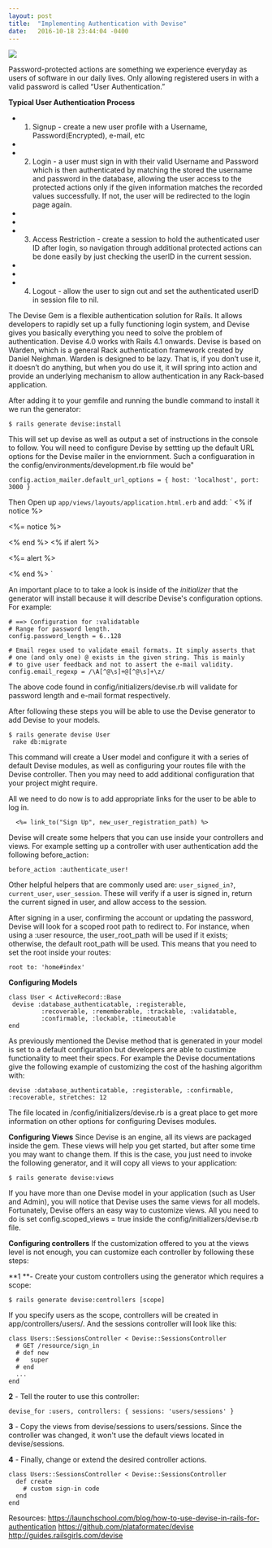 ```yaml
---
layout: post
title:  "Implementing Authentication with Devise"
date:   2016-10-18 23:44:04 -0400
---
```



![](https://achievement-images.teamtreehouse.com/badges_Ruby_UserAuthentication_Stage1.png)

 Password-protected actions are something we experience everyday as users of software in our daily lives. Only allowing registered users in with a valid password is called “User Authentication.”

**Typical User Authentication Process**
* 1. Signup - create a new user profile with a Username, Password(Encrypted), e-mail, etc
* 
* 2. Login - a user must sign in with their valid Username and Password which is then authenticated by matching the stored the username and password in the database, allowing the user access to the protected actions only if the given information matches the recorded values successfully. If not, the user will be redirected to the login page again. 
* 
* 
* 3. Access Restriction - create a session to hold the authenticated user ID after login, so navigation through additional protected actions can be done easily by just checking the userID in the current session.
* 
* 
* 4. Logout - allow the user to sign out and set the authenticated userID in session file to nil.

The Devise Gem is a flexible authentication solution for Rails. It allows developers to rapidly set up a fully functioning login system, and Devise gives you basically everything you need to solve the problem of authentication. Devise 4.0 works with Rails 4.1 onwards. Devise is based on Warden, which is a general Rack authentication framework created by Daniel Neighman.
Warden is designed to be lazy. That is, if you don’t use it, it doesn’t do anything, but when you do use it, it will spring into action and provide an underlying mechanism to allow authentication in any Rack-based application.


After adding it to your gemfile and running the bundle command to install it we run the generator:

```
$ rails generate devise:install
```

This will set up devise as well as output a set of instructions in the console to follow. You will need to configure Devise by settting up the default URL options for the Devise mailer in the enviornment. Such a configuaration in the config/environments/development.rb file would be"
```
config.action_mailer.default_url_options = { host: 'localhost', port: 3000 }
```

Then Open up `app/views/layouts/application.html.erb` and add:
` 
<% if notice %>
  <p class="alert alert-success"><%= notice %></p>
<% end %>
<% if alert %>
  <p class="alert alert-danger"><%= alert %></p>
<% end %>
` 

An important place to to take a look is inside of the *initializer* that the generator will install because it will describe Devise's configuration options. For example:

```
# ==> Configuration for :validatable
# Range for password length.
config.password_length = 6..128

# Email regex used to validate email formats. It simply asserts that
# one (and only one) @ exists in the given string. This is mainly
# to give user feedback and not to assert the e-mail validity.
config.email_regexp = /\A[^@\s]+@[^@\s]+\z/
```

The above code found in config/initializers/devise.rb will validate for password length and e-mail format respectively.

After following these steps you will be able to use the Devise generator to add Devise to your models. 
```
$ rails generate devise User
 rake db:migrate
```
This command will create a User model and configure it with a series of default Devise modules, as well as configuring your routes file with the Devise controller. Then you may need to add additional configuration that your project might require.

All we need to do now is to add appropriate links for the user to be able to log in.
```
  <%= link_to("Sign Up", new_user_registration_path) %>
```


Devise will create some helpers that you can use inside your controllers and views. For example setting up a controller with user authentication add the following before_action:

```
before_action :authenticate_user!
```

Other helpful helpers that are commonly used are: `user_signed_in?`, `current_user`, `user_session`. These will verify if a user is signed in, return the current signed in user, and allow access to the session. 

After signing in a user, confirming the account or updating the password, Devise will look for a scoped root path to redirect to. For instance, when using a :user resource, the user_root_path will be used if it exists; otherwise, the default root_path will be used. This means that you need to set the root inside your routes:
```
root to: 'home#index'
```

 **Configuring Models**
 ```
 class User < ActiveRecord::Base
  devise :database_authenticatable, :registerable,
          :recoverable, :rememberable, :trackable, :validatable,
          :confirmable, :lockable, :timeoutable
 end
```

As previously mentioned the Devise method that is generated in your model is set to a default configuration but developers are able to custimize functionality to meet their specs. For example the Devise documentations give the following example of customizing the cost of the hashing algorithm with:
```
devise :database_authenticatable, :registerable, :confirmable, :recoverable, stretches: 12
```

The file located in /config/initializers/devise.rb is a great place to get more information on other options for configuring Devises modules.

**Configuring Views**
Since Devise is an engine, all its views are packaged inside the gem. These views will help you get started, but after some time you may want to change them. If this is the case, you just need to invoke the following generator, and it will copy all views to your application:
```
$ rails generate devise:views
```

If you have more than one Devise model in your application (such as User and Admin), you will notice that Devise uses the same views for all models. Fortunately, Devise offers an easy way to customize views. All you need to do is set config.scoped_views = true inside the config/initializers/devise.rb file.

**Configuring controllers**
If the customization offered to you at the views level is not enough, you can customize each controller by following these steps:

**1 **- Create your custom controllers using the generator which requires a scope:
```
$ rails generate devise:controllers [scope]
``` 

If you specify users as the scope, controllers will be created in app/controllers/users/. And the sessions controller will look like this:
```
class Users::SessionsController < Devise::SessionsController
  # GET /resource/sign_in
  # def new
  #   super
  # end
  ...
end
```


**2** - Tell the router to use this controller:
```
devise_for :users, controllers: { sessions: 'users/sessions' }
```


**3** - Copy the views from devise/sessions to users/sessions. Since the controller was changed, it won't use the default views located in devise/sessions.

**4** -  Finally, change or extend the desired controller actions.
```
class Users::SessionsController < Devise::SessionsController
  def create
    # custom sign-in code
  end
end
```

Resources:
https://launchschool.com/blog/how-to-use-devise-in-rails-for-authentication
https://github.com/plataformatec/devise
http://guides.railsgirls.com/devise















